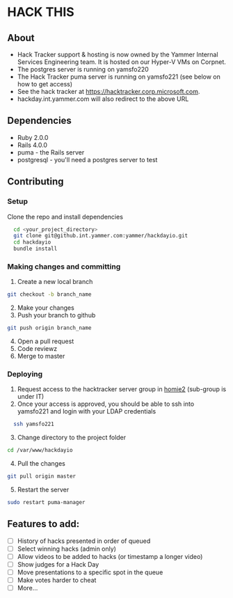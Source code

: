 # HACK THIS

## About
- Hack Tracker support & hosting is now owned by the Yammer Internal Services Engineering team. It is hosted on our Hyper-V VMs on Corpnet.
- The postgres server is running on yamsfo220
- The Hack Tracker puma server is running on yamsfo221 (see below on how to get access)
- See the hack tracker at https://hacktracker.corp.microsoft.com.
- hackday.int.yammer.com will also redirect to the above URL

## Dependencies
- Ruby 2.0.0
- Rails 4.0.0
- puma - the Rails server
- postgresql - you'll need a postgres server to test

## Contributing
### Setup
Clone the repo and install dependencies

  ```sh
    cd <your_project_directory>
    git clone git@github.int.yammer.com:yammer/hackdayio.git
    cd hackdayio
    bundle install
  ```

### Making changes and committing
1. Create a new local branch
  
  ```sh
  git checkout -b branch_name
  ```
2. Make your changes
3. Push your branch to github
  
  ```sh
  git push origin branch_name
  ```
4. Open a pull request
5. Code reviewz   
6. Merge to master

### Deploying
1. Request access to the hacktracker server group in [homie2](https://homie2.int.yammer.com) (sub-group is under IT)
2. Once your access is approved, you should be able to ssh into yamsfo221 and login with your LDAP credentials
  
  ```sh
    ssh yamsfo221
  ```
3. Change directory to the project folder
  
  ```sh
  cd /var/www/hackdayio
  ```
4. Pull the changes
  
  ```sh
  git pull origin master
  ```
5. Restart the server
  
  ```sh
  sudo restart puma-manager
  ```

## Features to add:
- [ ] History of hacks presented in order of queued
- [ ] Select winning hacks (admin only)
- [ ] Allow videos to be added to hacks (or timestamp a longer video)
- [ ] Show judges for a Hack Day
- [ ] Move presentations to a specific spot in the queue
- [ ] Make votes harder to cheat
- [ ] More...
